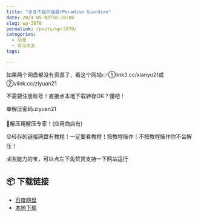 ```yaml
---
title: "赤き不屈の煌星+Paradiso Guardian"
date: 2024-05-02T16:10:05
slug: wp-3870
permalink: /posts/wp-3870/
categories:
  - 动漫
  - 司马太太
tags:

---
```


如果两个网盘都没有资源了，看这个网站👉①link3.cc/xianyu21或②vlink.cc/ziyuan21

不需要注册账号！直接点本地下载转存OK？懂吧！

🟢解压密码:ziyuan21

🔵解压用解压专家！(应用商店有)

🟡转存的链接网盘有教程！一定要看教程！按教程操作！不按教程操作你不会解压！

💰🈶能力的宝，可以点左下角赞赏支持一下网站运行

## 📦 下载链接
- [百度网盘](https://blziyuan21.com/pay-download/3870?key=40890bc95f&down_id=0)
- [本地下载](https://blziyuan21.com/pay-download/3870?key=40890bc95f&down_id=1)

